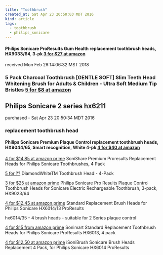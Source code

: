 ```yaml
---
title: "Toothbrush"
created_at: Sat Apr 23 20:50:03 MDT 2016
kind: article
tags:
  - toothbrush
  - philips_sonicare
---
```


<h4>
  Philips Sonicare ProResults Gum Health replacement toothbrush heads, HX9033/64, 3-pk
  <a href="https://www.amazon.com/Philips-Sonicare-ProResults-replacement-HX9033/dp/B00LM7S3PY" target="_blank">3 for $27 at amazon</a>
</h4>

received Mon Feb 26 14:06:32 MST 2018

<h3>
  5 Pack Charcoal Toothbrush [GENTLE SOFT] Slim Teeth Head Whitening Brush for Adults & Children - Ultra Soft Medium Tip Bristles
  <a href="https://www.amazon.com/Charcoal-Toothbrush-GENTLE-Whitening-Children/dp/B0777SKKBL" target="_blank">5 for $8 at amazon</a>
</h3>

<h2>Philips Sonicare 2 series hx6211</h2>

purchased - Sat Apr 23 20:50:34 MDT 2016

<h3>replacement toothbrush head</h3>

<h4>
  Philips Sonicare Premium Plaque Control replacement toothbrush heads, HX9044/65, Smart recognition, White 4-pk
  <a href="https://www.amazon.com/Philips-Sonicare-replacement-HX9044-recognition/dp/B0719D46NY" target="_blank">4 for $40 at amazon</a>
</h4>

<a href="http://www.amazon.com/SoniShare-Proresults-Replacement-Toothbrushes-Available/dp/B01CUWHZJ4/" target="_blank">4 for $14.85 at amazon prime</a> SoniShare Premium Proresults Replacement Heads for Philips Sonicare Toothbrushes, 4 Pack

<a href="http://www.amazon.com/DiamondWhiteTM-Toothbrush-Head-Replacement-DiamondClean/dp/B01CORO1DS/" target="_blank">5 for ??</a> DiamondWhiteTM Toothbrush Head - 4-Pack

<a href="http://www.amazon.com/Philips-Sonicare-Toothbrush-Rechargeable-HX9023/dp/B00LM7SBGK/" target="_blank">3 for $25 at amazon prime</a> Philips Sonicare Pro Results Plaque Control Toothbrush Heads for Sonicare Electric Rechargeable Toothbrush, 3-pack, HX9023/64 

<a href="http://www.amazon.com/dp/B01CRW7ZR4/" target="_blank">4 for $12.45 at amazon prime</a> Standard Replacement Brush Heads for Philips Sonicare HX6014/13 ProResults

hx6014/35 -
4 brush heads -
suitable for 2 Series plaque control

<a href="http://www.amazon.com/Sonimart-Standard-Replacement-Toothbrush-ProResults/dp/B00NN07IMW/" target="_blank">4 for $15 from amazon prime</a> Sonimart Standard Replacement Toothbrush Heads for Philips Sonicare ProResults HX6013, 4 pack

<a href="http://www.amazon.com/iSoniBrush-Replacement-ProResults-DiamondClean-HealthyWhite/dp/B01CJRW4N2/" target="_blank">4 for $12.50 at amazon prime</a> iSoniBrush Sonicare Brush Heads Replacement 4 Pack, for Philips Sonicare HX6014 ProResults

<!--
html boilerplate
<a href="" target="_blank"></a>
<a name=""></a>
<img src="" width="400px">
<ul>
  <li></li>
</ul>
<pre>
</pre>
<p style="margin-bottom: 2em;"></p>
<hr style="border: 0; height: 3px; background: #333; background-image: linear-gradient(to right, #ccc, #333, #ccc);">
<pre><code>
</code></pre>
<math xmlns='http://www.w3.org/1998/Math/MathML' display='block'>
</math>
-->

